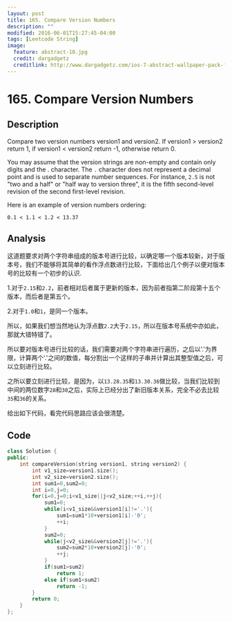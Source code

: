 ```yaml
---
layout: post
title: 165. Compare Version Numbers
description: ""
modified: 2016-06-01T15:27:45-04:00
tags: [Leetcode String]
image:
  feature: abstract-10.jpg
  credit: dargadgetz
  creditlink: http://www.dargadgetz.com/ios-7-abstract-wallpaper-pack-for-iphone-5-and-ipod-touch-retina/
---
```


# 165. Compare Version Numbers

## Description

Compare two version numbers version1 and version2.
If version1 > version2 return 1, if version1 < version2 return -1, otherwise return 0.

You may assume that the version strings are non-empty and contain only digits and the . character.
The ```.``` character does not represent a decimal point and is used to separate number sequences.
For instance, ```2.5``` is not "two and a half" or "half way to version three", it is the fifth second-level revision of the second first-level revision.

Here is an example of version numbers ordering:

```
0.1 < 1.1 < 1.2 < 13.37
```

## Analysis

这道题要求对两个字符串组成的版本号进行比较，以确定哪一个版本较新，对于版本号，我们不能够将其简单的看作浮点数进行比较，下面给出几个例子以便对版本号的比较有一个初步的认识.

1.对于```2.15```和```2.2```，前者相对后者属于更新的版本，因为前者指第二阶段第十五个版本，而后者是第五个。

2.对于```1.0```和```1```，是同一个版本。

所以，如果我们想当然地认为浮点数```2.2```大于```2.15```，所以在版本号系统中亦如此，那就大错特错了。

所以要对版本号进行比较的话，我们需要对两个字符串进行遍历，之后以'.'为界限，计算两个'.'之间的数值，每分割出一个这样的子串并计算出其整型值之后，可以立刻进行比较。

之所以要立刻进行比较，是因为，以```13.28.35```和```13.30.36```做比较，当我们比较到中间的两位数字```28```和```30```之后，实际上已经分出了新旧版本关系，完全不必去比较```35```和```36```的关系。

给出如下代码，看完代码思路应该会很清楚。

## Code

```c++
class Solution {
public:
    int compareVersion(string version1, string version2) {
        int v1_size=version1.size();
        int v2_size=version2.size();
        int sum1=0,sum2=0;
        int i=0,j=0;
        for(i=0,j=0;i<v1_size||j<v2_size;++i,++j){
            sum1=0;
            while(i<v1_size&&version1[i]!='.'){
                sum1=sum1*10+version1[i]-'0';
                ++i;
            }
            sum2=0;
            while(j<v2_size&&version2[j]!='.'){
                sum2=sum2*10+version2[j]-'0';
                ++j;
            }
            if(sum1>sum2)
                return 1;
            else if(sum1<sum2)
                return -1;
        }
        return 0;
    }
};
```